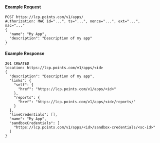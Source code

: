 #### Example Request

    POST https://lcp.points.com/v1/apps/
    Authorization: MAC id="...", ts="...", nonce="...", ext="...", mac="..."
    {
      "name": "My App",
      "description": "Description of my app"
    }

#### Example Response

    201 CREATED
    location: https://lcp.points.com/v1/apps/<id>
    {
      "description": "Description of my app",
      "links": {
        "self": {
          "href": "https://lcp.points.com/v1/apps/<id>"
        },
        "reports": {
          "href": "https://lcp.points.com/v1/apps/<id>/reports/"
        }
      },
      "liveCredentials": [],
      "name": "My App",
      "sandboxCredentials": [
        "https://lcp.points.com/v1/apps/<id>/sandbox-credentials/<sc-id>"
      ]
    }




